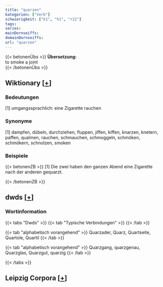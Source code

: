 ```yaml
---
title: "quarzen"
kategorien: ["Verb"]
schwierigkeit: ["k1", "h1", "r22"]
tags:
series:
mainDornseiffs:
domainDornseiffs:
url: "quarzen"
---
```


{{< betonenÜbs >}}
**Übersetzung:**  
to smoke a joint  
{{< /betonenÜbs >}}

## Wiktionary [[+](https://de.wiktionary.org/wiki/quarzen)]

### Bedeutungen
[1] umgangssprachlich: eine Zigarette rauchen  

### Synonyme
[1] dampfen, dübeln, durchziehen, fluppen, jiffen, kiffen, knarzen, knetern, paffen, qualmen, rauchen, schmauchen, schmoggeln, schmöken, schmökern, schnolzen, smoken  

### Beispiele
{{< betonenZB >}}
[1] Die zwei haben den ganzen Abend eine Zigarette nach der anderen gequarzt.  

{{< /betonenZB >}}


## dwds [[+](https://www.dwds.de/wb/quarzen)]

### Wortinformation
{{< tabs "Dwds" >}}
{{< tab "Typische Verbindungen" >}}
{{< /tab >}}

{{< tab "alphabetisch vorangehend" >}}
Quarzader, Quarz, Quartseite, Quartole, Quartil
{{< /tab >}}

{{< tab "alphabetisch vorangehend" >}}
Quarzgang, quarzgenau, Quarzglas, Quarzgut, quarzig
{{< /tab >}}

{{< /tabs >}}

## Leipzig Corpora [[+](https://corpora.uni-leipzig.de/en/res?word=quarzen&corpusId=deu_newscrawl-public_2018)]

